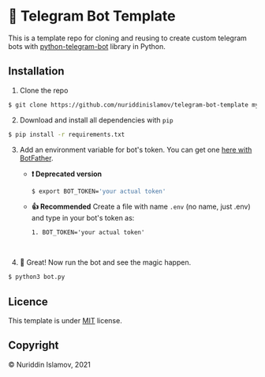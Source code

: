 # 📑 Telegram Bot Template

This is a template repo for cloning and reusing to create custom telegram bots with [python-telegram-bot](https://github.com/python-telegram-bot/python-telegram-bot) library in Python.

## Installation

1. Clone the repo

```bash
$ git clone https://github.com/nuriddinislamov/telegram-bot-template my-bot
```

2. Download and install all dependencies with `pip`

```bash
$ pip install -r requirements.txt
```

3.  Add an environment variable for bot's token. You can get one [here with BotFather](https://t.me/botfather).

    -   **❗️ Deprecated version**

        ```bash
        $ export BOT_TOKEN='your actual token'
        ```

    -   **👍 Recommended**
        Create a file with name `.env` (no name, just .env) and type in your bot's token as:

        `1. BOT_TOKEN='your actual token'`

    <br/>

4.  🎉 Great! Now run the bot and see the magic happen.

```bash
$ python3 bot.py
```

## Licence

This template is under [MIT](/LICENSE) license.

## Copyright

&copy; Nuriddin Islamov, 2021
